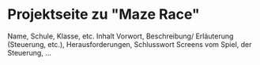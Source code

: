 # Projektseite zu "Maze Race"

Name, Schule, Klasse, etc.
Inhalt
Vorwort, Beschreibung/ Erläuterung (Steuerung, etc.), Herausforderungen, Schlusswort
Screens vom Spiel, der Steuerung, ...
